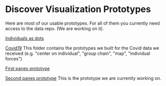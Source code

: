 # Discover Visualization Prototypes

Here are most of our usable prototypes. For all of them you currently need access to the data repo. (We are working on it).



[Individuals as dots](https://lively-kernel.org/lively4/BP2019RH1/doc/visualization-prototypes/individualsAsDots.md)

[Covid19](https://lively-kernel.org/lively4/BP2019RH1/prototypes/Covid19-Kenya/) This folder contains the prototypes we built for the Covid data we received (e.g. "center on individual", "group chain", "map", "individual forces")


[First panes prototype](https://lively-kernel.org/lively4/BP2019RH1/prototypes/display-exploration/)

[Second panes prototype](https://lively-kernel.org/lively4/BP2019RH1/prototypes/panes/) This is the prototype we are currently working on.